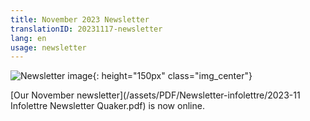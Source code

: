 ```yaml
---
title: November 2023 Newsletter
translationID: 20231117-newsletter
lang: en
usage: newsletter
---
```

![Newsletter image](/assets/images/email-icon.avif){: height="150px" class="img_center"}

[Our November newsletter](/assets/PDF/Newsletter-infolettre/2023-11 Infolettre Newsletter Quaker.pdf) is now online.
